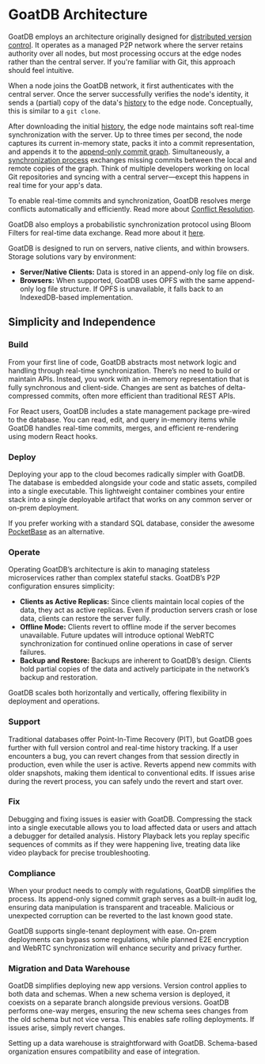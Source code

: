 # GoatDB Architecture

GoatDB employs an architecture originally designed for [distributed version control](https://en.wikipedia.org/wiki/Distributed_version_control). It operates as a managed P2P network where the server retains authority over all nodes, but most processing occurs at the edge nodes rather than the central server. If you're familiar with Git, this approach should feel intuitive.

When a node joins the GoatDB network, it first authenticates with the central server. Once the server successfully verifies the node's identity, it sends a (partial) copy of the data's [history](commit-graph.md) to the edge node. Conceptually, this is similar to a `git clone`.

After downloading the initial [history](commit-graph.md), the edge node maintains soft real-time synchronization with the server. Up to three times per second, the node captures its current in-memory state, packs it into a commit representation, and appends it to the [append-only commit graph](commit-graph.md). Simultaneously, a [synchronization process](sync.md) exchanges missing commits between the local and remote copies of the graph. Think of multiple developers working on local Git repositories and syncing with a central server—except this happens in real time for your app's data.

To enable real-time commits and synchronization, GoatDB resolves merge conflicts automatically and efficiently. Read more about [Conflict Resolution](./conflict-resolution.md).

GoatDB also employs a probabilistic synchronization protocol using Bloom Filters for real-time data exchange. Read more about it [here](./sync.md).

GoatDB is designed to run on servers, native clients, and within browsers. Storage solutions vary by environment:

- **Server/Native Clients:** Data is stored in an append-only log file on disk.
- **Browsers:** When supported, GoatDB uses OPFS with the same append-only log file structure. If OPFS is unavailable, it falls back to an IndexedDB-based implementation.

## Simplicity and Independence

### Build

From your first line of code, GoatDB abstracts most network logic and handling through real-time synchronization. There’s no need to build or maintain APIs. Instead, you work with an in-memory representation that is fully synchronous and client-side. Changes are sent as batches of delta-compressed commits, often more efficient than traditional REST APIs.

For React users, GoatDB includes a state management package pre-wired to the database. You can read, edit, and query in-memory items while GoatDB handles real-time commits, merges, and efficient re-rendering using modern React hooks.

### Deploy

Deploying your app to the cloud becomes radically simpler with GoatDB. The database is embedded alongside your code and static assets, compiled into a single executable. This lightweight container combines your entire stack into a single deployable artifact that works on any common server or on-prem deployment.

If you prefer working with a standard SQL database, consider the awesome [PocketBase](https://pocketbase.io/) as an alternative.

### Operate

Operating GoatDB’s architecture is akin to managing stateless microservices rather than complex stateful stacks. GoatDB’s P2P configuration ensures simplicity:

- **Clients as Active Replicas:** Since clients maintain local copies of the data, they act as active replicas. Even if production servers crash or lose data, clients can restore the server fully.
- **Offline Mode:** Clients revert to offline mode if the server becomes unavailable. Future updates will introduce optional WebRTC synchronization for continued online operations in case of server failures.
- **Backup and Restore:** Backups are inherent to GoatDB’s design. Clients hold partial copies of the data and actively participate in the network’s backup and restoration.

GoatDB scales both horizontally and vertically, offering flexibility in deployment and operations.

### Support

Traditional databases offer Point-In-Time Recovery (PIT), but GoatDB goes further with full version control and real-time history tracking. If a user encounters a bug, you can revert changes from that session directly in production, even while the user is active. Reverts append new commits with older snapshots, making them identical to conventional edits. If issues arise during the revert process, you can safely undo the revert and start over.

### Fix

Debugging and fixing issues is easier with GoatDB. Compressing the stack into a single executable allows you to load affected data or users and attach a debugger for detailed analysis. History Playback lets you replay specific sequences of commits as if they were happening live, treating data like video playback for precise troubleshooting.

### Compliance

When your product needs to comply with regulations, GoatDB simplifies the process. Its append-only signed commit graph serves as a built-in audit log, ensuring data manipulation is transparent and traceable. Malicious or unexpected corruption can be reverted to the last known good state.

GoatDB supports single-tenant deployment with ease. On-prem deployments can bypass some regulations, while planned E2E encryption and WebRTC synchronization will enhance security and privacy further.

### Migration and Data Warehouse

GoatDB simplifies deploying new app versions. Version control applies to both data and schemas. When a new schema version is deployed, it coexists on a separate branch alongside previous versions. GoatDB performs one-way merges, ensuring the new schema sees changes from the old schema but not vice versa. This enables safe rolling deployments. If issues arise, simply revert changes.

Setting up a data warehouse is straightforward with GoatDB. Schema-based organization ensures compatibility and ease of integration.
